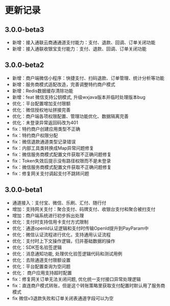 # 更新记录
## 3.0.0-beta3
- 新增：接入通联云商通通道支付能力：支付、退款、回调、订单关闭功能
- 新增：接入通联收银宝支付能力：支付、退款、回调、订单关闭功能

## 3.0.0-beta2
- 新增：商户端微信小程序：快捷支付、扫码退款、订单管理、统计分析等功能
- 新增：服务商模式适配改造，完善调整特约商户模式
- 新增：Redis数据缓存清除功能
- 新增：feat 微信支持公钥模式, 升级wxjava版本并临时处理版本bug
- 优化：平台配置增加支付限额
- 优化：微信授权地址拼接完善
- 优化：商户端各项权限配置、管理功能优化、数据隔离完善
- 优化：未登录异常返回码改为401
- fix：特约商户创建应用类型不正确
- fix：特约商户权限分配
- fix：微信退款通道类型记录错误
- fix：内部工具类转换成Map异常问题修复
- fix：微信服务商模式配置文件获取不正确问题修复
- fix：Token失效后提示没有路径权限而不是未登录
- fix：微信服务商模式配置文件获取不正确问题修复
- fix：修复网关支付调起支付不跳转问题 

## 3.0.0-beta1
- 通道接入：支付宝、微信、乐刷、汇付、随行付
- 增加：支持网关支付：聚合支付、码牌支付、收银台支付和聚合被扫支付
- 增加：商户端系统进行初步拆出处理
- 优化：支付时支持信用卡支付方式限制
- 优化：通道openId认证逻辑和支付时传输OpenId提升到PayParam中
- 优化：微信认证流程进行优化，支持通用认证流程
- 优化：支付时上下文操作逻辑，归并基础数据的操作
- 优化：SDK签名验签逻辑
- 优化：消息通知功能, 处理优化验签逻辑代码和测试用例
- 优化：去除通道支付限额设置
- 优化：平台配置查询为空问题
- 优化： 商户应用支持超时配置
- fix：修复网关订单无法关闭问题, 优化统一支付接口异常处理逻辑
- fix：直连商户模式转账，但是这个转账策略里获取支付配置时默认用了服务商模式
- fix 微信v3退款失败和订单关闭表通道字段可以为空
